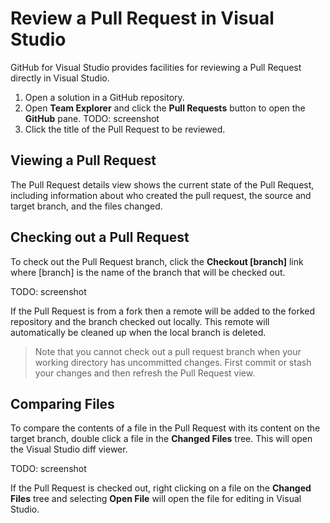 # Review a Pull Request in Visual Studio

GitHub for Visual Studio provides facilities for reviewing a Pull Request directly in Visual Studio.

1. Open a solution in a GitHub repository.
2. Open **Team Explorer** and click the **Pull Requests** button to open the **GitHub** pane. TODO: screenshot
3. Click the title of the Pull Request to be reviewed.


## Viewing a Pull Request

The Pull Request details view shows the current state of the Pull Request, including information about who created the pull request, the source and target branch, and the files changed.

## Checking out a Pull Request

To check out the Pull Request branch, click the **Checkout [branch]** link where [branch] is the name of the branch that will be checked out.

TODO: screenshot

If the Pull Request is from a fork then a remote will be added to the forked repository and the branch checked out locally. This remote will automatically be cleaned up when the local branch is deleted. 

> Note that you cannot check out a pull request branch when your working directory has uncommitted changes. First commit or stash your changes and then refresh the Pull Request view.

## Comparing Files

To compare the contents of a file in the Pull Request with its content on the target branch, double click a file in the **Changed Files** tree. This will open the Visual Studio diff viewer.

TODO: screenshot

If the Pull Request is checked out, right clicking on a file on the **Changed Files** tree and selecting **Open File** will open the file for editing in Visual Studio.
